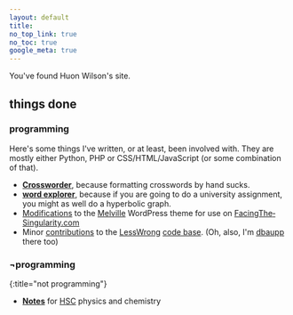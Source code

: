 ```yaml
---
layout: default
title:
no_top_link: true
no_toc: true
google_meta: true
---
```


You've found Huon Wilson's site.


## things done


### programming
Here's some things I've written, or at least, been involved with. They are mostly either Python, PHP or CSS/HTML/JavaScript (or some combination of that).

- **[Crossworder](https://github.com/dbaupp/crossworder)**, because formatting crosswords by hand sucks.
- **[word explorer](http://www.ug.it.usyd.edu.au/~hwil7821/assignment3/form.html)**, because if you are
  going to do a university assignment, you might as well do a hyperbolic graph.
- [Modifications](https://github.com/dbaupp/melville-facing-the-singularity-edition) to the
  [Melville](http://madebyraygun.com/wordpress/themes/melville/) WordPress theme for use on
  [Facing&shy;The&shy;Singularity.com](http://facingthesingularity.com/)
- Minor [contributions](https://github.com/dbaupp/lesswrong) to the [LessWrong](http://lesswrong.com/)
  [code base](https://github.com/tricycle/lesswrong). (Oh, also, I'm
  [dbaupp](http://lesswrong.com/user/dbaupp) there too)

### &not;programming
{:title="not programming"}
- **[Notes](notes.html)** for [HSC](https://en.wikipedia.org/wiki/Higher_School_Certificate_%28New_South_Wales%29) physics and chemistry
